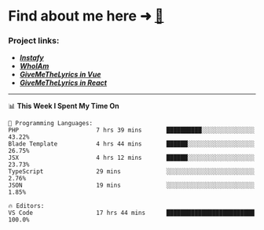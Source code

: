# Find about me here ➜ [🧑](https://pauabella.dev)

### Project links:
- ***[Instafy](https://instafy.me)***
- ***[WhoIAm](https://pauabella.dev)***
- ***[GiveMeTheLyrics in Vue](https://lyrics.pauabella.dev)***
- ***[GiveMeTheLyrics in React](https://pauabella.dev/GiveMeTheLyrics)***

---
<!--START_SECTION:waka-->
📊 **This Week I Spent My Time On** 

```text
💬 Programming Languages: 
PHP                      7 hrs 39 mins       ██████████░░░░░░░░░░░░░░░   43.22% 
Blade Template           4 hrs 44 mins       ██████░░░░░░░░░░░░░░░░░░░   26.75% 
JSX                      4 hrs 12 mins       ██████░░░░░░░░░░░░░░░░░░░   23.73% 
TypeScript               29 mins             ░░░░░░░░░░░░░░░░░░░░░░░░░   2.76% 
JSON                     19 mins             ░░░░░░░░░░░░░░░░░░░░░░░░░   1.85%

🔥 Editors: 
VS Code                  17 hrs 44 mins      █████████████████████████   100.0%

```


<!--END_SECTION:waka-->
